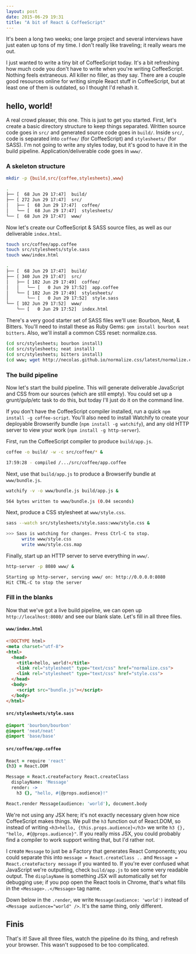 ```yaml
---
layout: post
date: 2015-06-29 19:31
title: "A bit of React & CoffeeScript"
---
```


It's been a long two weeks; one large project and several interviews have just eaten up tons of my time.  I don't really like traveling; it really wears me out.

I just wanted to write a tiny bit of CoffeeScript today.  It's a bit refreshing how much code you don't have to write when you're writing CoffeeScript.  Nothing feels extraneous.  All killer no filler, as they say.  There are a couple good resources online for writing simple React stuff in CoffeeScript, but at least one of them is outdated, so I thought I'd rehash it.

## hello, world!

A real crowd pleaser, this one.  This is just to get you started.  First, let's create a basic directory structure to keep things separated.  Written source code goes in `src/` and generated source code goes in `build/`.  Inside `src/`, code is separated into `coffee/` (for CoffeeScript) and `stylesheets/` (for SASS).  I'm not going to write any styles today, but it's good to have it in the build pipeline.  Application/deliverable code goes in `www/`.

### A skeleton structure

~~~bash
mkdir -p {build,src/{coffee,stylesheets},www}

.
├── [  68 Jun 29 17:47]  build/
├── [ 272 Jun 29 17:47]  src/
│   ├── [  68 Jun 29 17:47]  coffee/
│   └── [  68 Jun 29 17:47]  stylesheets/
└── [  68 Jun 29 17:47]  www/
~~~

Now let's create our CoffeeScript & SASS source files, as well as our deliverable `index.html`.

~~~bash
touch src/coffee/app.coffee
touch src/stylesheets/style.sass
touch www/index.html

.
├── [  68 Jun 29 17:47]  build/
├── [ 340 Jun 29 17:47]  src/
│   ├── [ 102 Jun 29 17:49]  coffee/
│   │   └── [   0 Jun 29 17:52]  app.coffee
│   └── [ 102 Jun 29 17:49]  stylesheets/
│       └── [   0 Jun 29 17:52]  style.sass
└── [ 102 Jun 29 17:52]  www/
    └── [   0 Jun 29 17:52]  index.html
~~~

There's a very good starter set of SASS files we'll use: Bourbon, Neat, & Bitters.  You'll need to install these as Ruby Gems: `gem install bourbon neat bitters`.  Also, we'll install a common CSS reset: normalize.css.

~~~bash
(cd src/stylesheets; bourbon install)
(cd src/stylesheets; neat install)
(cd src/stylesheets; bitters install)
(cd www; wget http://necolas.github.io/normalize.css/latest/normalize.css)
~~~

### The build pipeline

Now let's start the build pipeline.  This will generate deliverable JavaScript and CSS from our sources (which are still empty).  You could set up a grunt/gulp/etc task to do this, but today I'll just do it on the command line.

If you don't have the CoffeeScript compiler installed, run a quick `npm install -g coffee-script`.  You'll also need to install Watchify to create your deployable Browserify bundle (`npm install -g watchify`), and any old HTTP server to view your work (`npm install -g http-server`).

First, run the CoffeeScript compiler to produce `build/app.js`.

~~~bash
coffee -o build/ -w -c src/coffee/* &

17:59:28 - compiled /.../src/coffee/app.coffee
~~~

Next, use that `build/app.js` to produce a Browserify bundle at `www/bundle.js`.

~~~bash
watchify -v -o www/bundle.js build/app.js &

564 bytes written to www/bundle.js (0.04 seconds)
~~~

Next, produce a CSS stylesheet at `www/style.css`.

~~~bash
sass --watch src/stylesheets/style.sass:www/style.css &

>>> Sass is watching for changes. Press Ctrl-C to stop.
      write www/style.css
      write www/style.css.map
~~~

Finally, start up an HTTP server to serve everything in `www/`.

~~~bash
http-server -p 8080 www/ &

Starting up http-server, serving www/ on: http://0.0.0.0:8080
Hit CTRL-C to stop the server
~~~

### Fill in the blanks

Now that we've got a live build pipeline, we can open up `http://localhost:8080/` and see our blank slate.  Let's fill in all three files.

#### `www/index.html`

~~~html
<!DOCTYPE html>
<meta charset="utf-8">
<html>
  <head>
    <title>hello, world!</title>
    <link rel="stylesheet" type="text/css" href="normalize.css">
    <link rel="stylesheet" type="text/css" href="style.css">
  </head>
  <body>
    <script src="bundle.js"></script>
  </body>
</html>
~~~

#### `src/stylesheets/style.sass`

~~~sass
@import 'bourbon/bourbon'
@import 'neat/neat'
@import 'base/base'
~~~

#### `src/coffee/app.coffee`

~~~coffeescript
React = require 'react'
{h3} = React.DOM

Message = React.createFactory React.createClass
  displayName: 'Message'
  render: ->
    h3 {}, "hello, #{@props.audience}!"

React.render Message(audience: 'world'), document.body
~~~

We're not using any JSX here; it's not exactly necessary given how nice CoffeeScript makes things.  We pull the `h3` function out of React.DOM, so instead of writing `<h3>hello, {this.props.audience}</h3>` we write `h3 {}, "hello, #{@props.audience}"`.  If you really miss JSX, you could probably find a compiler to work support writing that, but I'd rather not.

I create `Message` to just be a Factory that generates React Components; you could separate this into `message = React.createClass ..` and `Message = React.createFactory message` if you wanted to.  If you're ever confused what JavaScript we're outputting, check `build/app.js` to see some very readable output.  The `displayName` is something JSX will automatically set for debugging use; if you pop open the React tools in Chrome, that's what fills in the `<Message>..</Message>` tag name.

Down below in the `.render`, we write `Message(audience: 'world')` instead of `<Message audience="world" />`.  It's the same thing, only different.

## Finis

That's it!  Save all three files, watch the pipeline do its thing, and refresh your browser.  This wasn't supposed to be too complicated.
